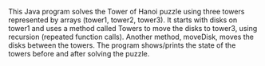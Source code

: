 This Java program solves the Tower of Hanoi puzzle using three towers represented by arrays (tower1, tower2, tower3). It starts with disks on tower1 and uses a method called Towers to move the disks to tower3, using recursion (repeated function calls). Another method, moveDisk, moves the disks between the towers. The program shows/prints the state of the towers before and after solving the puzzle.
